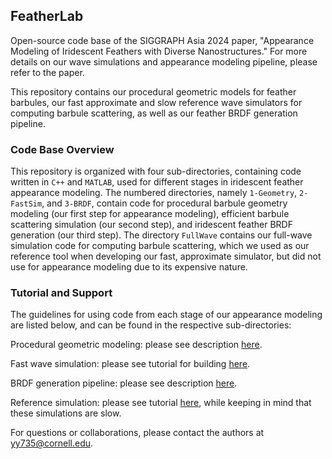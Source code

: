 ## FeatherLab
Open-source code base of the SIGGRAPH Asia 2024 paper, "Appearance Modeling of Iridescent Feathers with Diverse Nanostructures." For more details on our wave simulations and appearance modeling pipeline, please refer to the paper.

This repository contains our procedural geometric models for feather barbules, our fast approximate and slow reference wave simulators for computing barbule scattering, as well as our feather BRDF generation pipeline.

### Code Base Overview
This repository is organized with four sub-directories, containing code written in $\texttt{C++}$ and $\texttt{MATLAB}$, used for different stages in iridescent feather appearance modeling. The numbered directories, namely $\texttt{1-Geometry}$, $\texttt{2-FastSim}$, and $\texttt{3-BRDF}$, contain code for procedural barbule geometry modeling (our first step for appearance modeling), efficient barbule scattering simulation (our second step), and iridescent feather BRDF generation (our third step). The directory $\texttt{FullWave}$ contains our full-wave simulation code for computing barbule scattering, which we used as our reference tool when developing our fast, approximate simulator, but did not use for appearance modeling due to its expensive nature.

### Tutorial and Support
The guidelines for using code from each stage of our appearance modeling are listed below, and can be found in the respective sub-directories:

Procedural geometric modeling: please see description [here](https://github.com/blaire9989/FeatherLab/blob/main/1-Geometry/README.md).

Fast wave simulation: please see tutorial for building [here](https://github.com/blaire9989/FeatherLab/blob/main/2-FastSim/README.md).

BRDF generation pipeline: please see description [here](https://github.com/blaire9989/FeatherLab/blob/main/3-BRDF/README.md).

Reference simulation: please see tutorial [here](https://github.com/blaire9989/FeatherLab/blob/main/FullWave/README.md), while keeping in mind that these simulations are slow.

For questions or collaborations, please contact the authors at yy735@cornell.edu.
